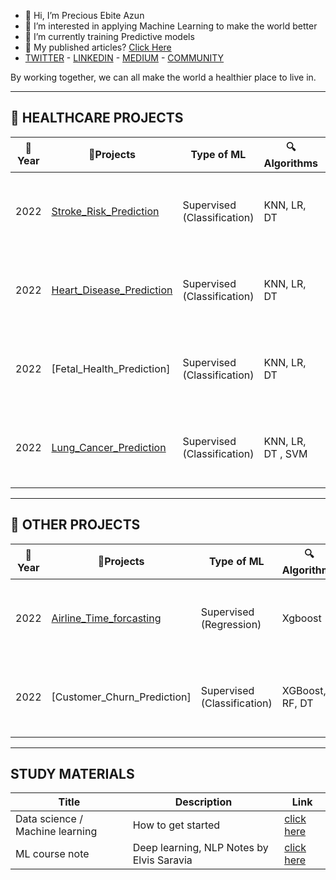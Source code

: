 - 👋 Hi, I’m Precious Ebite Azun
- 👀 I’m interested in applying Machine Learning to make the world better
- 🌱 I’m currently training Predictive models
- 👀 My published articles? [Click Here](https://medium.com/@preciousebiteazun)
- [TWITTER](https://twitter.com/precious_Ebii) - [LINKEDIN](https://www.linkedin.com/in/precious-ebite-azun-17406570) - [MEDIUM](https://medium.com/@preciousebiteazun) - [COMMUNITY](https://twitter.com/i/communities/1535498358088925185)

By working together, we can all make the world a healthier place to live in.

<!---
precious-azun/precious-azun is a ✨ special ✨ repository because its `README.md` (this file) appears on your GitHub profile.
You can click the Preview link to take a look at your changes.
--->
---

:hospital: **HEALTHCARE PROJECTS** 
---
|  :calendar:Year    |       :blue_book:Projects      | Type of ML      | :mag:Algorithms |      :dart:Applied Technologies | :bookmark_tabs:Status | :newspaper:Publication |
--        | --             | --          | -- | -- | -- | --
| 2022 | [Stroke_Risk_Prediction](https://github.com/precious-azun/Stroke-prediction) | Supervised (Classification)|  KNN, LR, DT | Python Pandas Seaborn Matplotlib Sklearn Scikit-learn | :white_check_mark:| :link:[Click Here](https://link.medium.com/wRAyqZHEjrb)
| 2022 | [Heart_Disease_Prediction](https://github.com/precious-azun/Heart-disease_Prediction/blob/main/Heart_disease_Prediction_using%204ML%20Algorithms.ipynb) | Supervised (Classification)|  KNN, LR, DT| Python Pandas Seaborn Matplotlib Sklearn Scikit-learn | :white_check_mark: | :link:[Click here](https://pages.github.com/)
| 2022 | [Fetal_Health_Prediction]  | Supervised (Classification) |KNN, LR, DT | Python Pandas Seaborn Matplotlib Sklearn Scikit-learn | :hourglass: | :link:[Click here](https://pages.github.com/)
| 2022 | [Lung_Cancer_Prediction](https://github.com/precious-azun/Lung_Cancer_Prediction)| Supervised (Classification) |  KNN, LR, DT , SVM | Python Pandas Seaborn Matplotlib Sklearn Scikit-learn | :hourglass: | :link:[Click here](https://pages.github.com/)
---

:rocket: **OTHER PROJECTS** 
---
|  :calendar:Year    |       :blue_book:Projects      | Type of ML      | :mag:Algorithms |      :dart:Applied Technologies | :bookmark_tabs:Status | :newspaper:Publication |
--        | --             | --          | -- | -- | -- | --
| 2022 | [Airline_Time_forcasting](https://github.com/precious-azun/Airline_time_forcasting)| Supervised (Regression) |  Xgboost | Python Pandas Seaborn Matplotlib Sklearn Scikit-learn | :hourglass: | :link:[Click here](https://pages.github.com/)
| 2022 | [Customer_Churn_Prediction]| Supervised (Classification) |  XGBoost, RF, DT | Python Pandas Seaborn Matplotlib Sklearn Scikit-learn | :hourglass: | :link:[Click here](https://pages.github.com/)


---
**STUDY MATERIALS**
---
| Title | Description | Link |
|-- |-- | --
| Data science / Machine learning |   How to get started | [click here](https://github.com/precious-azun/Simple-steps-on-getting-started-with-Data-science-Machine-learning)
| ML course note | Deep learning, NLP Notes by Elvis Saravia | [click here](https://github.com/precious-azun/ML-Course-Notes)

